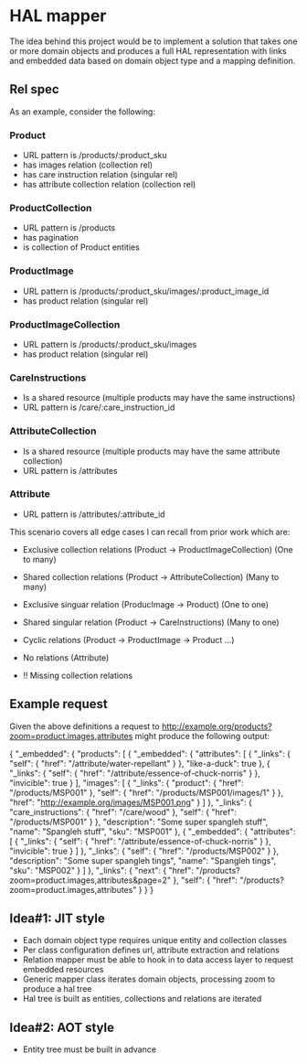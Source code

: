 # HAL mapper
The idea behind this project would be to implement a solution that takes one or more domain objects and produces a full HAL representation with links and embedded data based on domain object type and a mapping definition.

## Rel spec

As an example, consider the following:

### Product
- URL pattern is /products/:product_sku
- has images relation (collection rel)
- has care instruction relation (singular rel)
- has attribute collection relation (collection rel)

### ProductCollection
- URL pattern is /products
- has pagination
- is collection of Product entities

### ProductImage
- URL pattern is /products/:product_sku/images/:product_image_id
- has product relation (singular rel)

### ProductImageCollection
- URL pattern is /products/:product_sku/images
- has product relation (singular rel)

### CareInstructions
- Is a shared resource (multiple products may have the same instructions)
- URL pattern is /care/:care_instruction_id

### AttributeCollection
- Is a shared resource (multiple products may have the same attribute collection)
- URL pattern is /attributes

### Attribute
- URL pattern is /attributes/:attribute_id

This scenario covers all edge cases I can recall from prior work which are:

- Exclusive collection relations (Product -> ProductImageCollection) (One to many)
- Shared collection relations (Product -> AttributeCollection) (Many to many)
- Exclusive singuar relation (ProducImage -> Product) (One to one)
- Shared singular relation (Product -> CareInstructions) (Many to one)
- Cyclic relations (Product -> ProductImage -> Product …)
- No relations (Attribute)

- !! Missing collection relations

## Example request

Given the above definitions a request to http://example.org/products?zoom=product.images,attributes might produce the following output:

{
    "_embedded": {
        "products": [
            {
                "_embedded": {
                    "attributes": [
                        {
                            "_links": {
                                "self": {
                                    "href": "/attribute/water-repellant"
                                }
                            },
                            "like-a-duck": true
                        },
                        {
                            "_links": {
                                "self": {
                                    "href": "/attribute/essence-of-chuck-norris"
                                }
                            },
                            "invicible": true
                        }
                    ],
                    "images": [
                        {
                            "_links": {
                                "product": {
                                    "href": "/products/MSP001"
                                },
                                "self": {
                                    "href": "/products/MSP001/images/1"
                                }
                            },
                            "href": "http://example.org/images/MSP001.png"
                        }
                    ]
                },
                "_links": {
                    "care_instructions": {
                        "href": "/care/wood"
                    },
                    "self": {
                        "href": "/products/MSP001"
                    }
                },
                "description": "Some super spangleh stuff",
                "name": "Spangleh stuff",
                "sku": "MSP001"
            },
            {
                "_embedded": {
                    "attributes": [
                        {
                            "_links": {
                                "self": {
                                    "href": "/attribute/essence-of-chuck-norris"
                                }
                            },
                            "invicible": true
                        }
                    ]
                },
                "_links": {
                    "self": {
                        "href": "/products/MSP002"
                    }
                },
                "description": "Some super spangleh tings",
                "name": "Spangleh tings",
                "sku": "MSP002"
            }
        ]
    },
    "_links": {
        "next": {
            "href": "/products?zoom=product.images,attributes&page=2"
        },
        "self": {
            "href": "/products?zoom=product.images,attributes"
        }
    }
}

## Idea#1: JIT style

- Each domain object type requires unique entity and collection classes
- Per class configuration defines url, attribute extraction and relations
- Relation mapper must be able to hook in to data access layer to request embedded resources
- Generic mapper class iterates domain objects, processing zoom to produce a hal tree
- Hal tree is built as entities, collections and relations are iterated

## Idea#2: AOT style

- Entity tree must be built in advance
